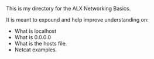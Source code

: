 This is my directory for the ALX Networking Basics.

It is meant to expound and help improve understanding on:
- What is localhost
- What is 0.0.0.0
- What is the hosts file.
- Netcat examples.
